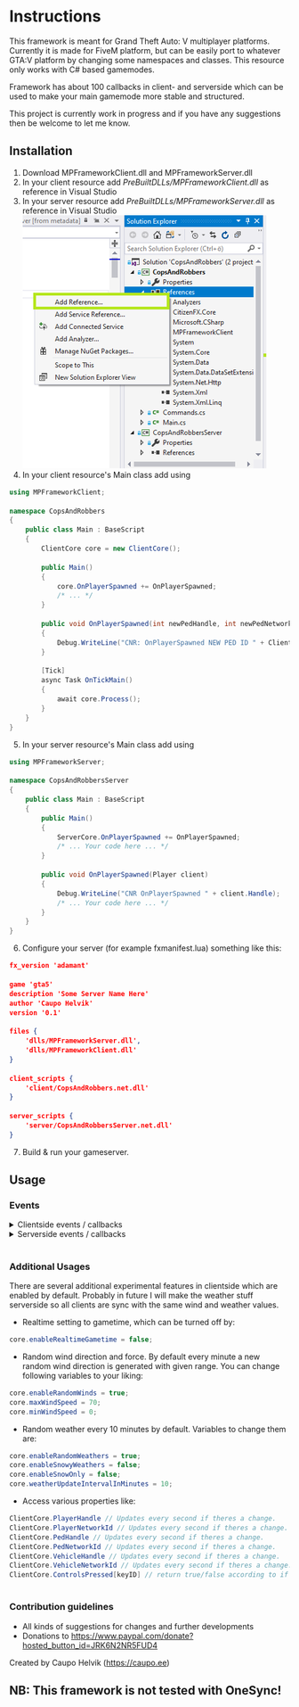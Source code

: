 # Instructions #

This framework is meant for Grand Theft Auto: V multiplayer platforms. Currently it is made for FiveM platform, but can be easily port to whatever GTA:V platform by changing some namespaces and classes. This resource only works with C# based gamemodes.  
     
Framework has about 100 callbacks in client- and serverside which can be used to make your main gamemode more stable and structured.  
  
This project is currently work in progress and if you have any suggestions then be welcome to let me know.

## Installation ##

1. Download MPFrameworkClient.dll and MPFrameworkServer.dll  
2. In your client resource add *PreBuiltDLLs/MPFrameworkClient.dll* as reference in Visual Studio  
3. In your server resource add *PreBuiltDLLs/MPFrameworkServer.dll* as reference in Visual Studio  
![Instructions to how to add dlls as reference](instruction-add-reference.png)  
4. In your client resource's Main class add using
```csharp
using MPFrameworkClient;

namespace CopsAndRobbers
{
    public class Main : BaseScript
    {
        ClientCore core = new ClientCore();

        public Main()
        {
            core.OnPlayerSpawned += OnPlayerSpawned;
            /* ... */
        }

        public void OnPlayerSpawned(int newPedHandle, int newPedNetworkId, float x, float y, float z)
        {
            Debug.WriteLine("CNR: OnPlayerSpawned NEW PED ID " + ClientCore.PedHandle);
        }

        [Tick]
        async Task OnTickMain()
        {
            await core.Process();
        }
    }
}
```
5. In your server resource's Main class add using
```csharp
using MPFrameworkServer;

namespace CopsAndRobbersServer
{
    public class Main : BaseScript
    {
        public Main()
        {
            ServerCore.OnPlayerSpawned += OnPlayerSpawned;
            /* ... Your code here ... */
        }

        public void OnPlayerSpawned(Player client)
        {
            Debug.WriteLine("CNR OnPlayerSpawned " + client.Handle);
            /* ... Your code here ... */
        }
    }
}
```
6. Configure your server (for example fxmanifest.lua) something like this:  
```json
fx_version 'adamant'

game 'gta5'
description 'Some Server Name Here'
author 'Caupo Helvik'
version '0.1'

files {
    'dlls/MPFrameworkServer.dll',
    'dlls/MPFrameworkClient.dll'
}

client_scripts {
    'client/CopsAndRobbers.net.dll'
}

server_scripts {
    'server/CopsAndRobbersServer.net.dll'
}
```

7. Build & run your gameserver.

## Usage ##
### Events ###

<details>
  <summary>Clientside events / callbacks</summary>

```csharp

OnPlayerStartedBurnouting(int vehicleHandle);
OnPlayerStoppedBurnouting(int vehicleHandle);
OnPlayerStartedMovingVehicle(int vehicleHandle);
OnPlayerStoppedVehicle(int vehicleHandle);
OnPlayerStartedJumpingOutOfVehicle(int vehicleHandle, int vehicleSeat);
OnPlayerStoppedJumpingOutOfVehicle(int vehicleHandle, int vehicleSeat);
OnPlayerTryingToEnterVehicle(int vehicleHandle, int vehicleSeat);
OnPlayerEnteredVehicle(int vehicleHandle, int vehicleSeat);
OnPlayerLeaveVehicle(int vehicleHandle, int vehicleSeat);
OnPlayerSeatChange(int vehicleHandle, int vehicleSeat);
OnPlayerSpawnIntoVehicle(int vehicleHandle);
OnPlayerEnteredBoat(int vehicleHandle, int vehicleSeat);
OnPlayerLeftBoat(int vehicleHandle, int vehicleSeat);
OnPlayerEnteredHeli(int vehicleHandle, int vehicleSeat);
OnPlayerLeftHeli(int vehicleHandle, int vehicleSeat);
OnPlayerEnteredPlane(int vehicleHandle, int vehicleSeat);
OnPlayerLeftPlane(int vehicleHandle, int vehicleSeat);
OnPlayerEnteredPoliceVehicle(int vehicleHandle, int vehicleSeat);
OnPlayerLeftPoliceVehicle(int vehicleHandle, int vehicleSeat);
OnPlayerEnteredSub(int vehicleHandle);
OnPlayerLeftSub(int vehicleHandle);
OnPlayerEnteredTaxi(int vehicleHandle, int vehicleSeat);
OnPlayerLeftTaxi(int vehicleHandle, int vehicleSeat);
OnPlayerEnteredTrain(int vehicleHandle, int vehicleSeat);
OnPlayerLeftTrain(int vehicleHandle, int vehicleSeat);
OnPlayerEnteredFlyingVehicle(int vehicleHandle, int vehicleSeat);
OnPlayerLeftFlyingVehicle(int vehicleHandle, int vehicleSeat);
OnPlayerStartedOnBike(int vehicleHandle, int vehicleSeat);
OnPlayerStoppedOnBike(int vehicleHandle, int vehicleSeat);
OnPlayerStartedOnVehicle();
OnPlayerStoppedOnVehicle();
OnVehicleHealthGain(int vehicleHandle, int vehicleHealth, float vehicleBodyHealth, float vehicleEngineHealth, float vehiclePetrolTankHealth);
OnVehicleHealthLoss(int vehicleHandle, int vehicleHealth, float vehicleBodyHealth, float vehicleEngineHealth, float vehiclePetrolTankHealth);
OnVehicleCrash(int vehicleHandle);
OnPlayerStartedAiming(uint weapon);
OnPlayerStoppedAiming(uint weapon);
OnPlayerReadyToShoot(uint weapon);
OnPlayerNotReadyToShoot();
OnPlayerEnteredMainMenu();
OnPlayerLeftMainMenu();
OnPlayerStartedWearingHelmet();
OnPlayerStoppedWearingHelmet();
OnPlayerStartedVaulting();
OnPlayerStoppedVaulting();
OnPlayerStartedStealthKill(uint weapon);
OnPlayerStoppedStealthKill(uint weapon);
OnPlayerStartedSwimmingUnderwater();
OnPlayerStoppedSwimmingUnderwater();
OnPlayerStartedSwimming();
OnPlayerStoppedSwimming();
OnPlayerStartedShooting(uint weapon, int ammo);
OnPlayerStoppedShooting(uint weapon, int ammo);
OnPlayerStartedWalking();
OnPlayerStoppedWalking();
OnPlayerSpawned(int newPedHandle, int newPedNetworkId, float x, float y, float z);
OnPlayerStartedReloading(uint weapon);
OnPlayerStoppedReloading(uint weapon);
OnPlayerStartedRunning();
OnPlayerStoppedRunning();
OnPlayerStartedSprinting();
OnPlayerStoppedSprinting();
OnPlayerStartedJumping();
OnPlayerStoppedJumping();
OnPlayerCuffed();
OnPlayerUnCuffed();
OnPlayerStartedToGetUp();
OnPlayerStoppedToGetUp();
OnPlayerStartedToAimFromCover(uint weapon);
OnPlayerStoppedToAimFromCover(uint weapon);
OnPlayerStartedGettingJacked();
OnPlayerStoppedGettingJacked();
OnPlayerStartedGettingStunned();
OnPlayerStoppedGettingStunned();
OnPlayerStartedClimbing();
OnPlayerStoppedClimbing();
OnPlayerDied(float x, float y, float z);
OnPlayerRevived(float x, float y, float z);
OnPlayerStartedDiving();
OnPlayerStoppedDiving();
OnPlayerStartedDriveBy(int vehicleHandle, uint weapon);
OnPlayerStoppedDriveBy(int vehicleHandle, uint weapon);
OnPlayerStartedFalling();
OnPlayerStoppedFalling();
OnPlayerStartedOnFoot();
OnPlayerStoppedOnFoot();
OnPlayerEnteredMeleeCombat();
OnPlayerLeftMeleeCombat();
OnPlayerEnteredCover();
OnPlayerLeftCover();
OnPlayerEnteredParachuteFreefall();
OnPlayerLeftParachuteFreefall();
OnPlayerStartedJacking();
OnPlayerStoppedJacking();
OnPlayerHealthGain(int oldHealth, int newHealth);
OnPlayerHealthLoss(int oldHealth, int newHealth);
OnPlayerArmourGain(int oldArmour, int newArmour);
OnPlayerArmourLoss(int oldArmour, int newArmour);
OnPlayerWeaponChange(uint oldWeapon, uint newWeapon);
OnSecondPassed();
OnHundredMilliSecondPassed();
OnMinutePassed();
OnHourPassed();
OnKeyPressed(int key);
OnKeyReleased(int key);
```
</details>

<details>
  <summary>Serverside events / callbacks</summary>

```csharp
OnPlayerStartedBurnouting(Player player, int vehicleNetworkId);
OnPlayerStoppedBurnouting(Player player, int vehicleNetworkId);
OnPlayerStartedMovingVehicle(Player player, int vehicleNetworkId);
OnPlayerStoppedVehicle(Player player, int vehicleNetworkId);
OnPlayerStartedJumpingOutOfVehicle(Player player, int vehicleNetworkId, int vehicleSeat);
OnPlayerStoppedJumpingOutOfVehicle(Player player, int vehicleNetworkId, int vehicleSeat);
OnPlayerTryingToEnterVehicle(Player player, int vehicleNetworkId, int vehicleSeat);
OnPlayerEnteredVehicle(Player player, int vehicleNetworkId, int vehicleSeat);
OnPlayerLeaveVehicle(Player player, int vehicleNetworkId, int vehicleSeat);
OnPlayerSeatChange(Player player, int vehicleNetworkId, int vehicleSeat);
OnPlayerSpawnIntoVehicle(Player player, int vehicleNetworkId, int vehicleSeat);
OnPlayerEnteredBoat(Player player, int vehicleNetworkId, int vehicleSeat);
OnPlayerLeftBoat(Player player, int vehicleNetworkId, int vehicleSeat);
OnPlayerEnteredHeli(Player player, int vehicleNetworkId, int vehicleSeat);
OnPlayerLeftHeli(Player player, int vehicleNetworkId, int vehicleSeat);
OnPlayerEnteredPlane(Player player, int vehicleNetworkId, int vehicleSeat);
OnPlayerLeftPlane(Player player, int vehicleNetworkId, int vehicleSeat);
OnPlayerEnteredPoliceVehicle(Player player, int vehicleNetworkId, int vehicleSeat);
OnPlayerLeftPoliceVehicle(Player player, int vehicleNetworkId, int vehicleSeat);
OnPlayerEnteredSub(Player player, int vehicleNetworkId, int vehicleSeat);
OnPlayerLeftSub(Player player, int vehicleNetworkId, int vehicleSeat);
OnPlayerEnteredTaxi(Player player, int vehicleNetworkId, int vehicleSeat);
OnPlayerLeftTaxi(Player player, int vehicleNetworkId, int vehicleSeat);
OnPlayerEnteredTrain(Player player, int vehicleNetworkId, int vehicleSeat);
OnPlayerLeftTrain(Player player, int vehicleNetworkId, int vehicleSeat);
OnPlayerEnteredFlyingVehicle(Player player, int vehicleNetworkId, int vehicleSeat);
OnPlayerLeftFlyingVehicle(Player player, int vehicleNetworkId, int vehicleSeat);
OnPlayerStartedOnBike(Player player, int vehicleNetworkId, int vehicleSeat);
OnPlayerStoppedOnBike(Player player, int vehicleNetworkId, int vehicleSeat);
OnPlayerStartedOnVehicle(Player player);
OnPlayerStoppedOnVehicle(Player player);
OnVehicleHealthGain(Player player, int vehicleNetworkId, int vehicleHealth, float vehicleBodyHealth, float vehicleEngineHealth, float vehiclePetrolTankHealth);
OnVehicleHealthLoss(Player player, int vehicleNetworkId, int vehicleHealth, float vehicleBodyHealth, float vehicleEngineHealth, float vehiclePetrolTankHealth);
OnVehicleCrash(Player player, int vehicleNetworkId);
OnPlayerStartedAiming(Player player, uint weapon);
OnPlayerStoppedAiming(Player player, uint weapon);
OnPlayerReadyToShoot(Player player, uint weapon);
OnPlayerNotReadyToShoot(Player player);
OnPlayerEnteredMainMenu(Player player);
OnPlayerLeftMainMenu(Player player);
OnPlayerStartedWearingHelmet(Player player);
OnPlayerStoppedWearingHelmet(Player player);
OnPlayerStartedVaulting(Player player);
OnPlayerStoppedVaulting(Player player);
OnPlayerStartedStealthKill(Player player, uint weapon);
OnPlayerStoppedStealthKill(Player player, uint weapon);
OnPlayerStartedSwimmingUnderwater(Player player);
OnPlayerStoppedSwimmingUnderwater(Player player);
OnPlayerStartedSwimming(Player player);
OnPlayerStoppedSwimming(Player player);
OnPlayerStartedShooting(Player player, uint weapon);
OnPlayerStoppedShooting(Player player, uint weapon);
OnPlayerStartedWalking(Player player);
OnPlayerStoppedWalking(Player player);
OnPlayerSpawned(Player player);
OnPlayerStartedReloading(Player player, uint weapon);
OnPlayerStoppedReloading(Player player, uint weapon);
OnPlayerStartedRunning(Player player);
OnPlayerStoppedRunning(Player player);
OnPlayerStartedSprinting(Player player);
OnPlayerStoppedSprinting(Player player);
OnPlayerStartedJumping(Player player);
OnPlayerStoppedJumping(Player player);
OnPlayerCuffed(Player player);
OnPlayerUnCuffed(Player player);
OnPlayerStartedToGetUp(Player player);
OnPlayerStoppedToGetUp(Player player);
OnPlayerStartedToAimFromCover(Player player, uint weapon);
OnPlayerStoppedToAimFromCover(Player player, uint weapon);
OnPlayerStartedGettingJacked(Player player);
OnPlayerStoppedGettingJacked(Player player);
OnPlayerStartedGettingStunned(Player player);
OnPlayerStoppedGettingStunned(Player player);
OnPlayerStartedClimbing(Player player);
OnPlayerStoppedClimbing(Player player);
OnPlayerDied(Player player, float x, float y, float z);
OnPlayerRevived(Player player, float x, float y, float z);
OnPlayerStartedDiving(Player player);
OnPlayerStoppedDiving(Player player);
OnPlayerStartedDriveBy(Player player, uint weapon);
OnPlayerStoppedDriveBy(Player player, uint weapon);
OnPlayerStartedFalling(Player player);
OnPlayerStoppedFalling(Player player);
OnPlayerStartedOnFoot(Player player);
OnPlayerStoppedOnFoot(Player player);
OnPlayerEnteredMeleeCombat(Player player, uint weapon);
OnPlayerLeftMeleeCombat(Player player, uint weapon);
OnPlayerEnteredCover(Player player);
OnPlayerLeftCover(Player player);
OnPlayerEnteredParachuteFreefall(Player player);
OnPlayerLeftParachuteFreefall(Player player);
OnPlayerStartedJacking(Player player);
OnPlayerStoppedJacking(Player player);
OnPlayerHealthGain(Player player, int oldHealth, int newHealth);
OnPlayerHealthLoss(Player player, int oldHealth, int newHealth);
OnPlayerArmourGain(Player player, int oldArmour, int newArmour);
OnPlayerArmourLoss(Player player, int oldArmour, int newArmour);
OnPlayerWeaponChange(Player player, uint oldWeapon, uint newWeapon);
```
</details>

# #

### Additional Usages ###  
  
There are several additional experimental features in clientside which are enabled by default. Probably in future I will make the weather stuff serverside so all clients are sync with the same wind and weather values.  

- Realtime setting to gametime, which can be turned off by:
```csharp
core.enableRealtimeGametime = false;
```
- Random wind direction and force. By default every minute a new random wind direction is generated with given range. You can change following variables to your liking:
```csharp
core.enableRandomWinds = true;
core.maxWindSpeed = 70;
core.minWindSpeed = 0;
```
- Random weather every 10 minutes by default. Variables to change them are:
```csharp
core.enableRandomWeathers = true;
core.enableSnowyWeathers = false;
core.enableSnowOnly = false;
core.weatherUpdateIntervalInMinutes = 10;
```
- Access various properties like:
```csharp
ClientCore.PlayerHandle // Updates every second if theres a change.
ClientCore.PlayerNetworkId // Updates every second if theres a change.
ClientCore.PedHandle // Updates every second if theres a change.
ClientCore.PedNetworkId // Updates every second if theres a change.
ClientCore.VehicleHandle // Updates every second if theres a change.
ClientCore.VehicleNetworkId // Updates every second if theres a change.
ClientCore.ControlsPressed[keyID] // return true/false according to if pressed or not.
```

# #
  
### Contribution guidelines ###

* All kinds of suggestions for changes and further developments
* Donations to https://www.paypal.com/donate?hosted_button_id=JRK6N2NR5FUD4

Created by Caupo Helvik (https://caupo.ee)

## NB: This framework is not tested with OneSync! ##
